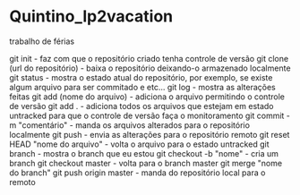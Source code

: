 # Quintino_lp2vacation
trabalho de férias 

git init - faz com que o repositório criado tenha controle de versão
git clone (url do repositório) - baixa o repositório deixando-o armazenado localmente
git status - mostra o estado atual do repositório, por exemplo, se existe algum arquivo para ser commitado e etc...
git log - mostra as alterações feitas
git add (nome do arquivo) - adiciona o arquivo permitindo o controle de versão
git add . - adiciona todos os arquivos que estejam em estado untracked para que o controle de versão faça o monitoramento
git commit -m "comentário" - manda os arquivos alterados para o repositório localmente
git push - envia as alterações para o repositório remoto
git reset HEAD "nome do arquivo" - volta o arquivo para o estado untracked
git branch - mostra o branch que eu estou
git checkout -b "nome" - cria um branch 
git checkout master - volta para o branch master
git merge "nome do branch"
git push origin master - manda do repositório local para o remoto
